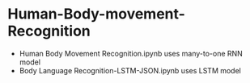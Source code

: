 # Human-Body-movement-Recognition

* Human Body Movement Recognition.ipynb uses many-to-one RNN model
* Body Language Recognition-LSTM-JSON.ipynb uses LSTM model

